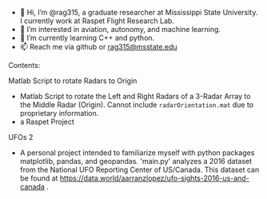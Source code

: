 - 👋 Hi, I’m @rag315, a graduate researcher at Mississippi State University. I currently work at Raspet Flight Research Lab.
- 👀 I’m interested in aviation, autonomy, and machine learning.
- 🌱 I’m currently learning C++ and python.
- 📫 Reach me via github or rag315@msstate.edu

Contents:

Matlab Script to rotate Radars to Origin
- Matlab Script to rotate the Left and Right Radars of a 3-Radar Array to the Middle Radar (Origin). Cannot include `radarOrientation.mat` due to proprietary information.
- a Raspet Project

UFOs 2
- A personal project intended to familiarize myself with python packages matplotlib, pandas, and geopandas. 'main.py' analyzes a 2016 dataset from the National UFO Reporting Center of US/Canada. This dataset can be found at https://data.world/aarranzlopez/ufo-sights-2016-us-and-canada . 
<!---
rag315/rag315 is a ✨ special ✨ repository because its `README.md` (this file) appears on your GitHub profile.
You can click the Preview link to take a look at your changes.
--->
